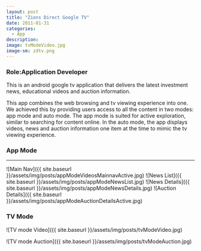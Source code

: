 ```yaml
---
layout: post
title: "Zions Direct Google TV"
date: 2011-01-31
categories:
  - App
description:
image: tvModeVideo.jpg
image-sm: zdtv.png
---
```

### Role:Application Developer
This is an android google tv application that delivers the latest investment news, educational videos and auction information.

This app combines the web browsing and tv viewing experience into one. We achieved this by providing users access to all the content in two modes: app mode and auto mode. The app mode is suited for active exploration, similar to searching for content online. In the auto mode, the app displays videos, news and auction information one item at the time to mimic the tv viewing experience.

### App Mode
___
![Main Nav]({{ site.baseurl }}/assets/img/posts/appModeVideosMainnavActive.jpg)
![News List]({{ site.baseurl }}/assets/img/posts/appModeNewsList.jpg)
![News Details]({{ site.baseurl }}/assets/img/posts/appModeNewsDetails.jpg)
![Auction Details]({{ site.baseurl }}/assets/img/posts/appModeAuctionDetailsActive.jpg)

### TV Mode
![TV mode Video]({{ site.baseurl }}/assets/img/posts/tvModeVideo.jpg)
<!-- ![TV mode News]({{ site.baseurl }}/assets/img/posts/tvModeNews.jpg) -->
![TV mode Auction]({{ site.baseurl }}/assets/img/posts/tvModeAuction.jpg)
